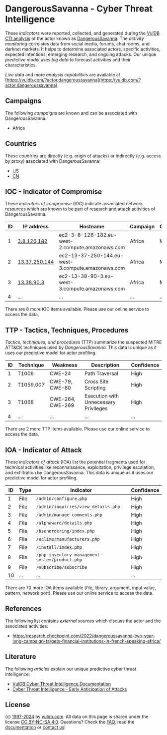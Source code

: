# DangerousSavanna - Cyber Threat Intelligence

These _indicators_ were reported, collected, and generated during the [VulDB CTI analysis](https://vuldb.com/?kb.cti) of the actor known as [DangerousSavanna](https://vuldb.com/?actor.dangeroussavanna). The _activity monitoring_ correlates data from social media, forums, chat rooms, and darknet markets. It helps to determine associated actors, specific activities, expected intentions, emerging research, and ongoing attacks. Our unique _predictive model_ uses _big data_ to forecast activities and their characteristics.

_Live data_ and more _analysis capabilities_ are available at [https://vuldb.com/?actor.dangeroussavanna](https://vuldb.com/?actor.dangeroussavanna)

## Campaigns

The following _campaigns_ are known and can be associated with DangerousSavanna:

* Africa

## Countries

These _countries_ are directly (e.g. origin of attacks) or indirectly (e.g. access by proxy) associated with DangerousSavanna:

* [US](https://vuldb.com/?country.us)
* [CN](https://vuldb.com/?country.cn)

## IOC - Indicator of Compromise

These _indicators of compromise_ (IOC) indicate associated network resources which are known to be part of research and attack activities of DangerousSavanna.

ID | IP address | Hostname | Campaign | Confidence
-- | ---------- | -------- | -------- | ----------
1 | [3.8.126.182](https://vuldb.com/?ip.3.8.126.182) | ec2-3-8-126-182.eu-west-2.compute.amazonaws.com | Africa | Medium
2 | [13.37.250.144](https://vuldb.com/?ip.13.37.250.144) | ec2-13-37-250-144.eu-west-3.compute.amazonaws.com | Africa | Medium
3 | [13.38.90.3](https://vuldb.com/?ip.13.38.90.3) | ec2-13-38-90-3.eu-west-3.compute.amazonaws.com | Africa | Medium
4 | ... | ... | ... | ...

There are 8 more IOC items available. Please use our online service to access the data.

## TTP - Tactics, Techniques, Procedures

_Tactics, techniques, and procedures_ (TTP) summarize the suspected MITRE ATT&CK techniques used by _DangerousSavanna_. This data is unique as it uses our predictive model for actor profiling.

ID | Technique | Weakness | Description | Confidence
-- | --------- | -------- | ----------- | ----------
1 | T1006 | CWE-24 | Path Traversal | High
2 | T1059.007 | CWE-79, CWE-80 | Cross Site Scripting | High
3 | T1068 | CWE-264, CWE-269 | Execution with Unnecessary Privileges | High
4 | ... | ... | ... | ...

There are 2 more TTP items available. Please use our online service to access the data.

## IOA - Indicator of Attack

These _indicators of attack_ (IOA) list the potential fragments used for technical activities like reconnaissance, exploitation, privilege escalation, and exfiltration by DangerousSavanna. This data is unique as it uses our predictive model for actor profiling.

ID | Type | Indicator | Confidence
-- | ---- | --------- | ----------
1 | File | `/admin/configure.php` | High
2 | File | `/admin/inquiries/view_details.php` | High
3 | File | `/admin/manage-comments.php` | High
4 | File | `/alphaware/details.php` | High
5 | File | `/bsenordering/index.php` | High
6 | File | `/eclime/manufacturers.php` | High
7 | File | `/install/index.php` | High
8 | File | `/php-inventory-management-system/product.php` | High
9 | File | `/subscribe/subscribe` | High
10 | ... | ... | ...

There are 70 more IOA items available (file, library, argument, input value, pattern, network port). Please use our online service to access the data.

## References

The following list contains _external sources_ which discuss the actor and the associated activities:

* https://research.checkpoint.com/2022/dangeroussavanna-two-year-long-campaign-targets-financial-institutions-in-french-speaking-africa/

## Literature

The following _articles_ explain our unique predictive cyber threat intelligence:

* [VulDB Cyber Threat Intelligence Documentation](https://vuldb.com/?kb.cti)
* [Cyber Threat Intelligence - Early Anticipation of Attacks](https://www.scip.ch/en/?labs.20201022)

## License

(c) [1997-2024](https://vuldb.com/?kb.changelog) by [vuldb.com](https://vuldb.com/?kb.about). All data on this page is shared under the license [CC BY-NC-SA 4.0](https://creativecommons.org/licenses/by-nc-sa/4.0/). Questions? Check the [FAQ](https://vuldb.com/?kb.faq), read the [documentation](https://vuldb.com/?kb) or [contact us](https://vuldb.com/?contact)!
